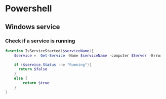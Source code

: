 # Powershell

## Windows service

### Check if a service is running

```powershell
function IsServiceStarted($serviceName){
    $service =  Get-Service -Name $serviceName -computer $Server -ErrorAction SilentlyContinue
	
    if ($service.Status -ne "Running"){
      return $false
    }
	else {
		return $true
	}
}

```